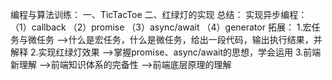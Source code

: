 编程与算法训练：
一、TicTacToe
二、红绿灯的实现
总结：
实现异步编程：
（1）callback
（2）promise
（3）async/await
（4）generator
拓展：
1.宏任务与微任务
-->什么是宏任务，什么是微任务，给出一段代码，输出执行结果，并解释
2.实现红绿灯效果
-->掌握promise、async/await的思想，学会运用
3.前端新理解
-->前端知识体系的完备性
-->前端底层原理的理解

